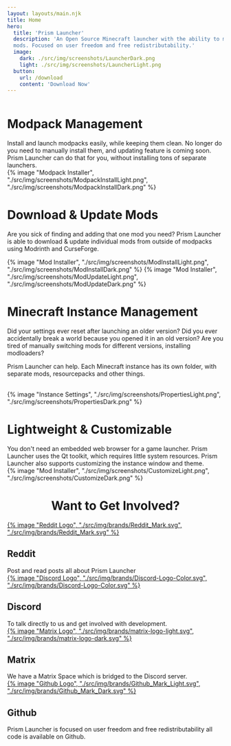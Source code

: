```yaml
---
layout: layouts/main.njk
title: Home
hero:
  title: 'Prism Launcher'
  description: 'An Open Source Minecraft launcher with the ability to manage multiple instances, accounts and
  mods. Focused on user freedom and free redistributability.'
  image:
    dark: ./src/img/screenshots/LauncherDark.png
    light: ./src/img/screenshots/LauncherLight.png
  button:
    url: /download
    content: 'Download Now'
---
```


<div class="content">
  <div class="row row-reverse">
    <div class="column">
      <div>
        <h1>Modpack Management</h1>
        <div class="subtitle">
          Install and launch modpacks easily, while keeping them clean.
          No longer do you need to manually install them, and updating feature is coming soon. Prism Launcher can do that for you, without installing tons of separate launchers.
        </div>
      </div>
    </div>
    <div class="column">
      {% image "Modpack Installer", "./src/img/screenshots/ModpackInstallLight.png", "./src/img/screenshots/ModpackInstallDark.png" %}
    </div>
  </div>

  <div class="row">
    <div class="column">
      <div>
        <h1>Download & Update Mods</h1>
        <div class="subtitle">
          <p>Are you sick of finding and adding that one mod you need? Prism Launcher is able to download & update individual mods from outside of modpacks using Modrinth and CurseForge.
        </div>
      </div>
    </div>
    <div class="column">
      {% image "Mod Installer", "./src/img/screenshots/ModInstallLight.png", "./src/img/screenshots/ModInstallDark.png" %}
      {% image "Mod Installer", "./src/img/screenshots/ModUpdateLight.png", "./src/img/screenshots/ModUpdateDark.png" %}
    </div>
  </div>

  <div class="row row-reverse">
    <div class="column">
      <div>
        <h1>Minecraft Instance Management </h1>
        <div class="subtitle">
          <p>Did your settings ever reset after launching an older version? Did you ever accidentally break a world because you opened it in an old version?
          Are you tired of manually switching mods for different versions, installing modloaders?<p>
          <p>Prism Launcher can help. Each Minecraft instance has its own folder, with separate mods, resourcepacks and other things.</p>
        </div>
        <br>
      </div>
    </div>
    <div class="column">
      {% image "Instance Settings", "./src/img/screenshots/PropertiesLight.png", "./src/img/screenshots/PropertiesDark.png" %}
    </div>
  </div>

  <div class="row">
    <div class="column">
      <div>
        <h1>Lightweight & Customizable</h1>
        <div class="subtitle">
          You don't need an embedded web browser for a game launcher. Prism Launcher uses the Qt toolkit, which requires little system resources. Prism Launcher also supports customizing the instance window and theme.
        </div>
      </div>
    </div>
    <div class="column">
      {% image "Mod Installer", "./src/img/screenshots/CustomizeLight.png", "./src/img/screenshots/CustomizeDark.png" %}
    </div>
  </div>
</div>

<h1 style="text-align: center">Want to Get Involved?</h1>
<div class="row top infobox involded">
   <div class="column">
    <a class="brand-icon" href="https://www.reddit.com/r/PrismLauncher/">
     {% image "Reddit Logo", "./src/img/brands/Reddit_Mark.svg", "./src/img/brands/Reddit_Mark.svg" %}
    </a>
    <div>
     <h2>Reddit</h2>
     <div class="subicon">
      Post and read posts all about Prism Launcher
     </div>
    </div>
   </div>
   <div class="column">
    <a class="brand-icon" href="https://discord.gg/prismlauncher">
     {% image "Discord Logo", "./src/img/brands/Discord-Logo-Color.svg", "./src/img/brands/Discord-Logo-Color.svg" %}
    </a>
    <div>
     <h2>Discord</h2>
     <div class="subicon">
      To talk directly to us and get involved with development.
     </div>
    </div>
   </div>
   <div class="column">
    <a class="brand-icon" href="https://matrix.to/#/#prismlauncher:matrix.org">
     {% image "Matrix Logo", "./src/img/brands/matrix-logo-light.svg", "./src/img/brands/matrix-logo-dark.svg" %}
    </a>
    <div>
     <h2>Matrix</h2>
     <div class="subicon">
      We have a Matrix Space which is bridged to the Discord server.
     </div>
    </div>
   </div>
   <div class="column">
    <a class="brand-icon" href="https://github.com/PrismLauncher/PrismLauncher/">
     {% image "Github Logo", "./src/img/brands/Github_Mark_Light.svg", "./src/img/brands/Github_Mark_Dark.svg" %}
    </a>
    <div>
     <h2>Github</h2>
     <div class="subicon">
      Prism Launcher is focused on user freedom and free redistributability all code is available on Github.
     </div>
    </div>
   </div>
  </div>
</div>
